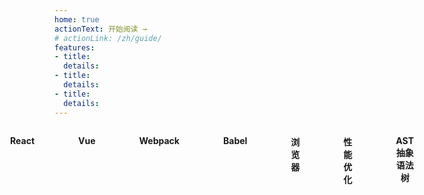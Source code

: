 ```yaml
---
home: true
actionText: 开始阅读 →
# actionLink: /zh/guide/
features:
- title:
  details: 
- title: 
  details: 
- title: 
  details: 
---
```


<div class="home-content-wrap">

<div class="home-item">
<div class="home-item-title">
  <p class="home-title" onclick="location.assign('/react')">React</p>
</div>

<!-- [Redux](/react/redux.html)

[基础 Hooks](/react/base-hooks.html) -->

</div>

<div class="home-item">
<div class="home-item-title">
  <p class="home-title" onclick="location.assign('/vue')">Vue</p>
</div>

<!-- [Vue2.x实现原理](/vue/implementation-principle.html)

[Vuex](/vue/vuex.html) -->

</div>

<div class="home-item">
<div class="home-item-title">
  <p class="home-title" onclick="location.assign('/webpack')">Webpack</p>
</div>

<!-- [编译优化-DllPlugin](/webpack/dll-plugin.html)

[打包优化-NodeExternals](/webpack/webpack-node-externals.html) -->

</div>

<div class="home-item">
<div class="home-item-title">
  <p class="home-title" onclick="location.assign('/babel')">Babel</p>
</div>

<!-- [Babel 7](/babel/babel7.html) -->


</div>

<div class="home-item">
<div class="home-item-title">
  <p class="home-title" onclick="location.assign('/browser')">浏览器</p>
</div>

<!-- [从输入URL到页面展示](/browser/input-url-to-page.html)

[浏览器缓存机制](/browser/browser-cache.html)

[浏览器安全](/browser/browser-security.html) -->

</div>

<div class="home-item">
<div class="home-item-title">
  <p class="home-title" onclick="location.assign('/pages/performance-optimization')">性能优化</p>
</div>
</div>

<div class="home-item">
<div class="home-item-title">
  <p class="home-title" onclick="location.assign('/pages/ast')">AST抽象语法树</p>
</div>
</div>

</div>


<style>
p > code, li > code {
  background-color: #fff5f5!important;
  color: #ff502c!important;
}

.home-content-wrap {
  width: 100%;
  display: flex;
  justify-content: center;
}
.home-item {
  padding: 0 35px;
}
.home-item-title {
  text-align: center;
}
.home-icon {
  vertical-align: middle;
  width: 32px;
  height: 32px;
  margin-bottom: 8px;
}
.home-title {
  display: inline-block;
  font-weight: bold;
  cursor: pointer;
}
@media screen and (max-width: 500px) {
  .home-content-wrap {
    display: block;
  }
  .home-item {
    padding: 0;
  }
  .home-item-title {
    text-align: left;
  }
}
</style>